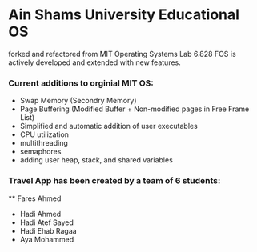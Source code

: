 # Ain Shams University Educational OS
 forked and refactored from MIT Operating Systems Lab 6.828
FOS is actively developed and extended with new features.

### Current additions to orginial MIT OS:
 - Swap Memory (Secondry Memory)
 - Page Buffering (Modified Buffer + Non-modified pages in Free Frame List)
 - Simplified and automatic addition of user executables
 - CPU utilization
 - multithreading
 - semaphores
 - adding user heap, stack, and shared variables

### Travel App has been created by a team of 6 students: 
** Fares Ahmed
* Hadi Ahmed 
* Hadi Atef Sayed
* Hadi Ehab Ragaa
* Aya Mohammed


